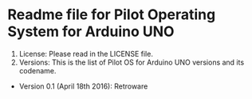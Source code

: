 # Readme file for Pilot Operating System for Arduino UNO
1. License: Please read in the LICENSE file.
2. Versions: This is the list of Pilot OS for Arduino UNO versions and its codename.
 - Version 0.1 (April 18th 2016): Retroware
